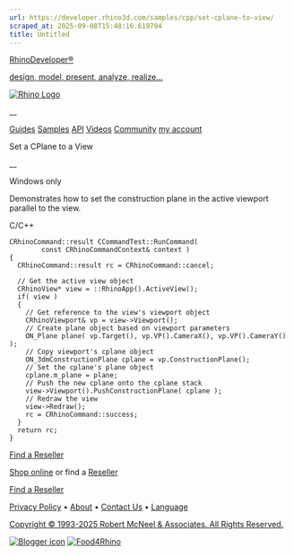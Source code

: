```yaml
---
url: https://developer.rhino3d.com/samples/cpp/set-cplane-to-view/
scraped_at: 2025-09-08T15:48:16.619794
title: Untitled
---
```


[RhinoDeveloper®](/)

[design, model, present, analyze, realize...](/)

[![Rhino Logo](https://developer.rhino3d.com/images/rhinodevlogo.png)](/)

__

[Guides](https://developer.rhino3d.com/guides)
[Samples](https://developer.rhino3d.com/samples)
[API](https://developer.rhino3d.com/api)
[Videos](https://developer.rhino3d.com/videos)
[Community](https://discourse.mcneel.com/c/rhino-developer) [my account
](https://www.rhino3d.com/my-account/ "Manage your account, licenses, and
teams")

Set a CPlane to a View

__

Windows only

Demonstrates how to set the construction plane in the active viewport parallel
to the view.

C/C++

    
    
    CRhinoCommand::result CCommandTest::RunCommand(
            const CRhinoCommandContext& context )
    {
      CRhinoCommand::result rc = CRhinoCommand::cancel;
    
      // Get the active view object
      CRhinoView* view = ::RhinoApp().ActiveView();
      if( view )
      {
        // Get reference to the view's viewport object
        CRhinoViewport& vp = view->Viewport();
        // Create plane object based on viewport parameters
        ON_Plane plane( vp.Target(), vp.VP().CameraX(), vp.VP().CameraY() );
        // Copy viewport's cplane object
        ON_3dmConstructionPlane cplane = vp.ConstructionPlane();
        // Set the cplane's plane object
        cplane.m_plane = plane;
        // Push the new cplane onto the cplane stack
        view->Viewport().PushConstructionPlane( cplane );
        // Redraw the view
        view->Redraw();
        rc = CRhinoCommand::success;
      }
      return rc;
    }
    

  

[Find a Reseller](https://www.rhino3d.com/sales)

[Shop online](https://www.rhino3d.com/store) or find a
[Reseller](https://www.rhino3d.com/sales)

[Find a Reseller](https://www.rhino3d.com/sales)

[Privacy Policy](https://www.rhino3d.com/privacy) •
[About](https://www.rhino3d.com/mcneel/about) • [Contact
Us](https://www.rhino3d.com/mcneel/contact) • [
Language](https://www.rhino3d.com/language "Change to a different region or
language")

[Copyright © 1993-2025 Robert McNeel & Associates. All Rights
Reserved.](https://www.rhino3d.com/mcneel/about)

[](https://www.facebook.com/McNeelRhinoceros/)
[](https://twitter.com/bobmcneel) [](https://www.linkedin.com/groups/75313/)
[](https://www.youtube.com/user/RhinoGuide/videos) [](https://vimeo.com/rhino)
[![Blogger
icon](https://developer.rhino3d.com/images/blogger.svg)](http://blog.rhino3d.com/)
[![Food4Rhino](https://developer.rhino3d.com/images/f4r_icon_01.svg)](https://www.food4rhino.com)

